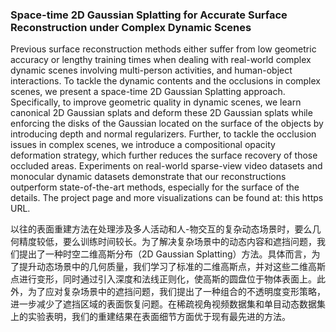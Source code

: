 ### Space-time 2D Gaussian Splatting for Accurate Surface Reconstruction under Complex Dynamic Scenes

Previous surface reconstruction methods either suffer from low geometric accuracy or lengthy training times when dealing with real-world complex dynamic scenes involving multi-person activities, and human-object interactions. To tackle the dynamic contents and the occlusions in complex scenes, we present a space-time 2D Gaussian Splatting approach. Specifically, to improve geometric quality in dynamic scenes, we learn canonical 2D Gaussian splats and deform these 2D Gaussian splats while enforcing the disks of the Gaussian located on the surface of the objects by introducing depth and normal regularizers. Further, to tackle the occlusion issues in complex scenes, we introduce a compositional opacity deformation strategy, which further reduces the surface recovery of those occluded areas. Experiments on real-world sparse-view video datasets and monocular dynamic datasets demonstrate that our reconstructions outperform state-of-the-art methods, especially for the surface of the details. The project page and more visualizations can be found at: this https URL.

以往的表面重建方法在处理涉及多人活动和人-物交互的复杂动态场景时，要么几何精度较低，要么训练时间较长。为了解决复杂场景中的动态内容和遮挡问题，我们提出了一种时空二维高斯分布（2D Gaussian Splatting）方法。具体而言，为了提升动态场景中的几何质量，我们学习了标准的二维高斯点，并对这些二维高斯点进行变形，同时通过引入深度和法线正则化，使高斯的圆盘位于物体表面上。此外，为了应对复杂场景中的遮挡问题，我们提出了一种组合的不透明度变形策略，进一步减少了遮挡区域的表面恢复问题。在稀疏视角视频数据集和单目动态数据集上的实验表明，我们的重建结果在表面细节方面优于现有最先进的方法。
